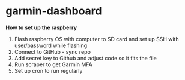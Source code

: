 # garmin-dashboard


**How to set up the raspberry**

1. Flash raspberry OS with computer to SD card and set up SSH with user/password while flashing
2. Connect to GitHub - sync repo
3. Add secret key to Github and adjust code so it fits the file
4. Run scraper to get Garmin MFA
5. Set up cron to run regularly
